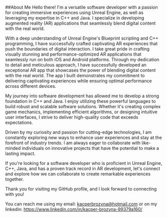 ##About Me
Hello there! I'm a versatile software developer with a passion for creating immersive experiences using Unreal Engine, as well as leveraging my expertise in C++ and Java. I specialize in developing augmented reality (AR) applications that seamlessly blend digital content with the real world.

With a deep understanding of Unreal Engine's Blueprint scripting and C++ programming, I have successfully crafted captivating AR experiences that push the boundaries of digital interaction. I take great pride in crafting visually stunning and performance-optimized AR applications that seamlessly run on both iOS and Android platforms. Through my dedication to detail and meticulous approach, I have successfully developed an exceptional AR app that showcases the power of blending digital content with the real world. The app I built demonstrates my commitment to delivering captivating experiences while ensuring optimal performance across different devices.

My journey into software development has allowed me to develop a strong foundation in C++ and Java. I enjoy utilizing these powerful languages to build robust and scalable software solutions. Whether it's creating complex game mechanics, implementing efficient algorithms, or designing intuitive user interfaces, I strive to deliver high-quality code that exceeds expectations.

Driven by my curiosity and passion for cutting-edge technologies, I am constantly exploring new ways to enhance user experiences and stay at the forefront of industry trends. I am always eager to collaborate with like-minded individuals on innovative projects that have the potential to make a lasting impact.

If you're looking for a software developer who is proficient in Unreal Engine, C++, Java, and has a proven track record in AR development, let's connect and explore how we can collaborate to create remarkable experiences together.

Thank you for visiting my GitHub profile, and I look forward to connecting with you!

You can reach me using my email: kacperbrozyna@hotmail.com or on my linkedin: https://www.linkedin.com/in/kacper-brozyna-99379a160/ 
